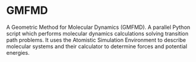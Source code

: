 # GMFMD
A Geometric Method for Molecular Dynamics (GMFMD). A parallel Python script which performs molecular dynamics calculations solving transition path problems. It uses the Atomistic Simulation Environment to describe molecular systems and their calculator to determine forces and potential energies.
